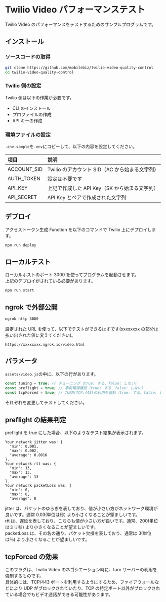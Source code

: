 # Twilio Video パフォーマンステスト

Twilio Video のパフォーマンスをテストするためのサンプルプログラムです。

## インストール

### ソースコードの取得

```sh
git clone https://github.com/mobilebiz/twilio-video-quality-control
cd twilio-video-quality-control
```

### Twilio 側の設定

Twilio 側は以下の作業が必要です。

- CLI のインストール
- プロファイルの作成
- API キーの作成

### 環境ファイルの設定

`.env.sample`を`.env`にコピーして、以下の内容を設定してください。

| 項目        | 説明                                           |
| :---------- | :--------------------------------------------- |
| ACCOUNT_SID | Twilio のアカウント SID（AC から始まる文字列） |
| AUTH_TOKEN  | 設定は不要です                                 |
| API_KEY     | 上記で作成した API Key（SK から始まる文字列）  |
| API_SECRET  | API Key とペアで作成された文字列               |

## デプロイ

アクセストークン生成 Function を以下のコマンドで Twilio 上にデプロイします。

```sh
npm run deploy
```

## ローカルテスト

ローカルホストのポート 3000 を使ってプログラムを起動させます。  
上記のデプロイがされている必要があります。

```sh
npm run start
```

## ngrok で外部公開

```sh
ngrok http 3000
```

設定された URL を使って、以下でテストができるはずです(xxxxxxxx の部分は払い出された値に変えてください)。

`https://xxxxxxxx.ngrok.io/video.html`

## パラメータ

`assets/video.js`の中に、以下の行があります。

```javascript
const tuning = true; // チューニング（true: する、false: しない）
const preflight = true; // 事前環境確認（true: する、false: しない）
const tcpForced = true; // TURN(TCP:443)の利用を強制（true: する、false: しない）
```

それぞれを変更してテストしてください。

## preflight の結果判定

preflight を true にした場合、以下のようなテスト結果が表示されます。

```text
Your network jitter was: {
  "min": 0.001,
  "max": 0.002,
  "average": 0.0016
}.
Your network rtt was: {
  "min": 13,
  "max": 13,
  "average": 13
}.
Your network packetLoss was: {
  "min": 0,
  "max": 0,
  "average": 0
```

jitter は、パケットのゆらぎを表しており、値が小さい方がネットワーク環境が良いです。通常 0.03(単位は秒) より小さくなることが望ましいです。  
rtt は、遅延を表しており、こちらも値が小さい方が良いです。通常、200(単位はミリ秒) より小さくなることが望ましいです。  
packetLoss は、その名の通り、パケット欠損を表しており、通常は 3(単位は％) より小さくなることが望ましいです。

## tcpForced の効果

このフラグは、Twilio Video のネゴシエーション時に、turn サーバーの利用を強制するものです。  
具体的には、TCP/443 ポートを利用するようにするため、ファイアウォールなどにより UDP がブロックされていたり、TCP の特定ポート以外がブロックされている場合でもビデオ通話ができる可能性があります。
